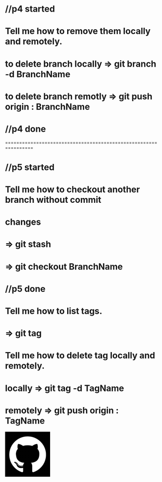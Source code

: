 # //p4 started
# Tell me how to remove them locally and remotely.

# to delete branch locally => git branch -d BranchName
# to delete branch remotly => git push origin : BranchName
# //p4 done


================================================================
# //p5 started
# Tell me how to checkout another branch without commit
# changes

# => git stash
# => git checkout BranchName
# //p5 done


# Tell me how to list tags.
# => git tag

# Tell me how to delete tag locally and remotely.

# locally => git tag -d TagName

# remotely => git push origin : TagName


![any thing](images/download.png)


